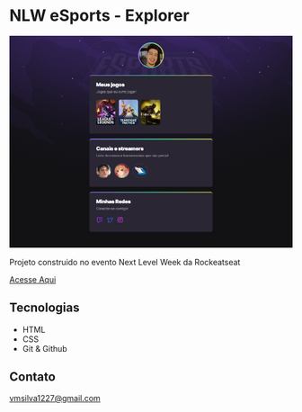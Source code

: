 # NLW eSports - Explorer

![preview](./.github/nlw-esports.png)

Projeto construido
no evento Next Level Week
da Rockeatseat

[Acesse Aqui](https://vinims05.github.io/NLW-eSports-Explorer/)

## Tecnologias

- HTML
- CSS
- Git & Github

## Contato

vmsilva1227@gmail.com
